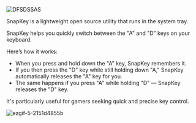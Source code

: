 ![DFSDSSAS](https://github.com/user-attachments/assets/db8591f7-dca1-4649-bd11-2e6ae257634e)

SnapKey is a lightweight open source utility that runs in the system tray.

SnapKey helps you quickly switch between the "A" and "D" keys on your keyboard.

Here’s how it works:
- When you press and hold down the "A" key, SnapKey remembers it.
- If you then press the "D" key while still holding down "A," SnapKey automatically releases the "A" key for you.
- The same happens if you press "A" while holding "D" — SnapKey releases the "D" key.

It's particularly useful for gamers seeking quick and precise key control. 

![ezgif-5-2151d4855b](https://github.com/user-attachments/assets/e70c8a55-e282-4fb3-9a4e-6bc3eff0c2a6)

